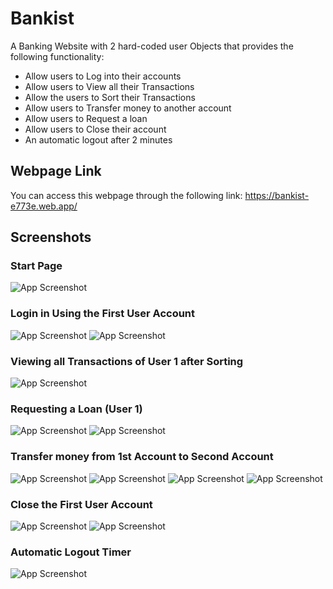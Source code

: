 # Bankist
A Banking Website with 2 hard-coded user Objects that provides the following functionality:
- Allow users to Log into their accounts
- Allow users to View all their Transactions
- Allow the users to Sort their Transactions
- Allow users to Transfer money to another account
- Allow users to Request a loan
- Allow users to Close their account
- An automatic logout after 2 minutes

## Webpage Link
You can access this webpage through the following link: https://bankist-e773e.web.app/

## Screenshots

### Start Page
![App Screenshot](https://github.com/youssef-gerges-ramzy-mokhtar/Bankist/blob/main/Screenshots/1.png?raw=true)

### Login in Using the First User Account
![App Screenshot](https://github.com/youssef-gerges-ramzy-mokhtar/Bankist/blob/main/Screenshots/2.1.png?raw=true)
![App Screenshot](https://github.com/youssef-gerges-ramzy-mokhtar/Bankist/blob/main/Screenshots/2.2.png?raw=true)

### Viewing all Transactions of User 1 after Sorting
![App Screenshot](https://github.com/youssef-gerges-ramzy-mokhtar/Bankist/blob/main/Screenshots/3.1.png?raw=true)

### Requesting a Loan (User 1)
![App Screenshot](https://github.com/youssef-gerges-ramzy-mokhtar/Bankist/blob/main/Screenshots/4.1.png?raw=true)
![App Screenshot](https://github.com/youssef-gerges-ramzy-mokhtar/Bankist/blob/main/Screenshots/4.2.png?raw=true)

### Transfer money from 1st Account to Second Account
![App Screenshot](https://github.com/youssef-gerges-ramzy-mokhtar/Bankist/blob/main/Screenshots/5.1.png?raw=true)
![App Screenshot](https://github.com/youssef-gerges-ramzy-mokhtar/Bankist/blob/main/Screenshots/5.2.png?raw=true)
![App Screenshot](https://github.com/youssef-gerges-ramzy-mokhtar/Bankist/blob/main/Screenshots/5.3.png?raw=true)
![App Screenshot](https://github.com/youssef-gerges-ramzy-mokhtar/Bankist/blob/main/Screenshots/5.4.png?raw=true)

### Close the First User Account
![App Screenshot](https://github.com/youssef-gerges-ramzy-mokhtar/Bankist/blob/main/Screenshots/6.1.png?raw=true)
![App Screenshot](https://github.com/youssef-gerges-ramzy-mokhtar/Bankist/blob/main/Screenshots/6.2.png?raw=true)

### Automatic Logout Timer
![App Screenshot](https://github.com/youssef-gerges-ramzy-mokhtar/Bankist/blob/main/Screenshots/7.png?raw=true)
